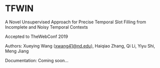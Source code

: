 # TFWIN
A Novel Unsupervised Approach for Precise Temporal Slot Filling from Incomplete and Noisy Temporal Contexts

Accepted to TheWebConf 2019

Authors: Xueying Wang (xwang41@nd.edu), Haiqiao Zhang, Qi Li, Yiyu Shi, Meng Jiang

Documentation: Coming soon...

